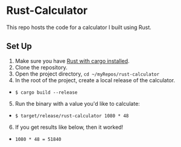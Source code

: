 # Rust-Calculator

This repo hosts the code for a calculator I built using Rust.

## Set Up

1. Make sure you have [Rust with cargo installed][1].
2. Clone the repository.
3. Open the project directory, `cd ~/myRepos/rust-calculator`
4. In the root of the project, create a local release of the calculator.
  - `$ cargo build --release`
5. Run the binary with a value you'd like to calculate:
  - `$ target/release/rust-calculator 1080 * 48`
6. If you get results like below, then it worked!
  - `1080 * 48 = 51840`

[1]: https://doc.rust-lang.org/cargo/getting-started/installation.html
